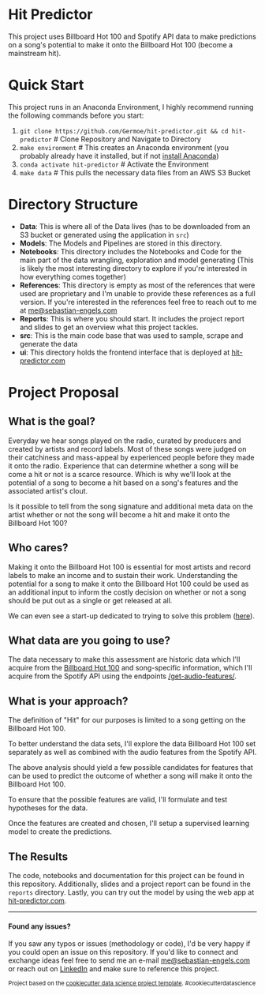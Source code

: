 Hit Predictor
==============================

This project uses Billboard Hot 100 and Spotify API data to make predictions on a song's potential to make it onto the Billboard Hot 100 (become a mainstream hit).

Quick Start
==============================

This project runs in an Anaconda Environment, I highly recommend running the following commands before you start:
1. `git clone https://github.com/Germoe/hit-predictor.git && cd hit-predictor` # Clone Repository and Navigate to Directory
2. `make environment` # This creates an Anaconda environment (you probably already have it installed, but if not [install Anaconda](https://www.anaconda.com/distribution/))
3. `conda activate hit-predictor` # Activate the Environment
4. `make data` # This pulls the necessary data files from an AWS S3 Bucket

Directory Structure
==============================

- **Data**: This is where all of the Data lives (has to be downloaded from an S3 bucket or generated using the application in `src`)
- **Models**: The Models and Pipelines are stored in this directory.
- **Notebooks**: This directory includes the Notebooks and Code for the main part of the data wrangling, exploration and model generating (This is likely the most interesting directory to explore if you're interested in how everything comes together)
- **References**: This directory is empty as most of the references that were used are proprietary and I'm unable to provide these references as a full version. If you're interested in the references feel free to reach out to me at [me@sebastian-engels.com](mailto:me@sebastian-engels.com)
- **Reports**: This is where you should start. It includes the project report and slides to get an overview what this project tackles.
- **src**: This is the main code base that was used to sample, scrape and generate the data
- **ui**: This directory holds the frontend interface that is deployed at [hit-predictor.com](https://www.hit-predictor.com) 

Project Proposal
==============================

## What is the goal?

Everyday we hear songs played on the radio, curated by producers and created by artists and record labels. Most of these songs were judged on their catchiness and mass-appeal by experienced people before they made it onto the radio. Experience that can determine whether a song will be come a hit or not is a scarce resource. Which is why we'll look at the potential of a song to become a hit based on a song's features and the associated artist's clout.

Is it possible to tell from the song signature and additional meta data on the artist whether or not the song will become a hit and make it onto the Billboard Hot 100?

## Who cares?

Making it onto the Billboard Hot 100 is essential for most artists and record labels to make an income and to sustain their work. Understanding the potential for a song to make it onto the Billboard Hot 100 could be used as an additional input to inform the costly decision on whether or not a song should be put out as a single or get released at all.

We can even see a start-up dedicated to trying to solve this problem ([here](https://hyperlive.fm/)).
 
## What data are you going to use?

The data necessary to make this assessment are historic data which I'll acquire from the [Billboard Hot 100](https://www.billboard.com/charts/hot-100) and song-specific information, which I'll acquire from the Spotify API using the endpoints [/get-audio-features/](https://developer.spotify.com/documentation/web-api/reference/tracks/get-audio-features/).

## What is your approach?

The definition of "Hit" for our purposes is limited to a song getting on the Billboard Hot 100.

To better understand the data sets, I'll explore the data Billboard Hot 100 set separately as well as combined with the audio features from the Spotify API.

The above analysis should yield a few possible candidates for features that can be used to predict the outcome of whether a song will make it onto the Billboard Hot 100.

To ensure that the possible features are valid, I'll formulate and test hypotheses for the data.

Once the features are created and chosen, I'll setup a supervised learning model to create the predictions.

## The Results

The code, notebooks and documentation for this project can be found in this repository. Additionally, slides and a project report can be found in the `reports` directory. Lastly, you can try out the model by using the web app at [hit-predictor.com](https://hit-predictor.com).

---

#### Found any issues?

If you saw any typos or issues (methodology or code), I'd be very happy if you could open an issue on this repository. If you'd like to connect and exchange ideas feel free to send me an e-mail [me@sebastian-engels.com](mailto:me@sebastian-engels.com) or reach out on [LinkedIn](https://www.linkedin.com/in/sebastianengels/) and make sure to reference this project.

<p><small>Project based on the <a target="_blank" href="https://drivendata.github.io/cookiecutter-data-science/">cookiecutter data science project template</a>. #cookiecutterdatascience</small></p>
